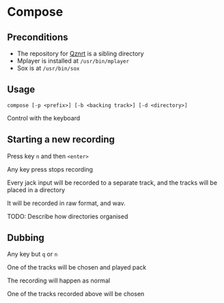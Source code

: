 # Compose

Preconditions
---

* The repository for [Qznrt](https://github.com/worikgh/qzn3t.git) is a sibling directory
* Mplayer is installed at `/usr/bin/mplayer`
* Sox is at `/usr/bin/sox`

Usage
---

`compose [-p <prefix>] [-b <backing track>] [-d <directory>]`

Control with the keyboard

Starting a new recording
---

Press key `n` and then `<enter>`

Any key press stops recording

Every jack input will be recorded to a separate track, and the tracks will be placed in a directory

It will be recorded in raw format, and wav.

TODO:  Describe how directories organised

Dubbing
---

Any key but `q` or `n`

One of the tracks will be chosen and played pack

The recording will happen as normal

One of the tracks recorded above will be chosen
